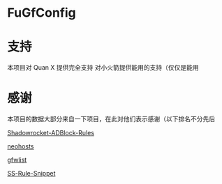 # FuGfConfig

# 支持

本项目对 Quan X 提供完全支持
对小火箭提供能用的支持（仅仅是能用


# 感谢

本项目的数据大部分来自一下项目，在此对他们表示感谢（以下排名不分先后

[Shadowrocket-ADBlock-Rules](https://github.com/h2y/Shadowrocket-ADBlock-Rules)

[neohosts](https://github.com/neoFelhz/neohosts)

[gfwlist](https://github.com/gfwlist/gfwlist)

[SS-Rule-Snippet](https://github.com/Hackl0us/SS-Rule-Snippet#%E5%85%B3%E4%BA%8E%E9%A1%B9%E7%9B%AE)
